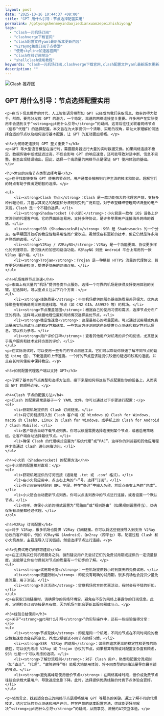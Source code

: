 ```yaml
---
layout: post
date: "2025-10-16 10:44:37 +08:00"
title: "GPT 用什么引导：节点选择配置实用"
permalink: /gptyongshenmeyindaojiedianxuanzepeizhishiyong/
tags:
  - "clash一元机场订阅"
  - "clashverge下载官网"
  - "clash配置文件yaml最新版本更新内容"
  - "v2rayng免费订阅节点香港"
  - "使用skyline加速器官网"
  - "clash在线订阅地址"
  - "shellclash使用教程"
keywords: "clash一元机场订阅,clashverge下载官网,clash配置文件yaml最新版本更新内容,v2rayng免费订阅节点香港,使用skyline加速器官网,clash在线订阅地址,shellclash使用教程"
description: ""
---
```


![Clash 推荐图](https://clashjd.github.io/assets/img/最新机场推荐.png)

## GPT 用什么引导：节点选择配置实用


    <p>在当下信息爆炸的时代，人工智能语言模型如 GPT 已经成为我们获取信息、效率的得力助手。然而，要充分发挥 GPT 的潜力，一个稳定、高速的网络连接至关重要。许多用户在实际使用中会遇到关于“<strong>gpt用什么引导</strong>”的疑问，这背后往往关联着网络节点（俗称“代理”）的选择配置。本文旨在为大家提供一个清晰、实用的视角，帮助大家理解如何选择合适的节点以及如何进行基本配置，让 GPT 的互动更加顺畅。</p>

    <h3>为何稳定连接对 GPT 至关重要？</h3>
    <p>GPT 等大型语言模型在运行时，需要服务器进行大量的实时数据交换。如果网络连接不稳定，数据传输中断或延迟过高，不仅会影响 GPT 的响应速度，还可能导致对话中断、信息不完整，甚至出现错误输出。因此，选择一个高质量的网络节点是保证 GPT 使用体验的基础。</p>

    <h3>常见的网络节点类型选择考量</h3>
    <p>在寻找能够支持 GPT 使用的节点时，用户通常会接触到几种主流的技术和协议。理解它们的特点有助于做出更明智的选择。</p>

    <ul>
        <li><strong>Clash 节点</strong>：Clash 是一款功能强大的代理客户端，支持多种代理协议，并且以其灵活的配置和分流规则受到广泛欢迎。对于希望精细管理网络流量的用户来说，Clash 是一个不错的选择。</li>
        <li><strong>Shadowrocket (小火箭)</strong>：小火箭是一款在 iOS 设备上非常流行的代理客户端。它的界面简洁易用，支持多种协议，是许多苹果用户连接海外网络的首选。</li>
        <li><strong>SSR (ShadowsocksR)</strong>：SSR 是 Shadowsocks 的一个分支，在早期因其较好的稳定性和易用性而广受欢迎。虽然现在有更新的技术，但它仍然是许多用户熟悉的选择。</li>
        <li><strong>V2Ray / V2RayNG</strong>：V2Ray 是一个功能更面、协议更多样化的代理项目，提供强大的加密和路由功能。V2RayNG 则是 Android 平台上常用的一款 V2Ray 客户端。</li>
        <li><strong>Trojan</strong>：Trojan 是一种模拟 HTTPS 流量的代理协议，旨在更好地规避检测，提供更隐蔽的网络连接。</li>
    </ul>

    <h4>机场推荐节点测速</h4>
    <p>市面上有大量的“机场”提供各类节点服务。选择一个可靠的机场是获得良好使用体验的关键。在选择时，可以重点关注以下几个方面：</p>
    <ul>
        <li><strong>线路质量</strong>：不同机场提供的服务器线路质量差异很大。优先选择那些有明确说明采用高速线路、节点（如 CN2 GIA、AS9929 等）的机场。</li>
        <li><strong>节点覆盖范围</strong>：根据自己的使用习惯和需求，选择节点分布广泛的机场，这样可以根据地理位置和网络情况选择最优节点。</li>
        <li><strong>稳定性速度</strong>：这是最核心的考量因素。可以通过试用期或免费流量来实际测试节点的稳定性和速度。一些第三方评测网站也会提供节点测速和稳定性对比信息，可以作为参考。</li>
        <li><strong>用户评价口碑</strong>：查看其他用户对机场的评价和反馈，尤其是关于客户服务和技术支持方面的评价。</li>
    </ul>
    <p>在实际测试时，可以使用一些专门的节点测速工具，它们可以帮助你快速了解不同节点的延迟（ping 值）、下载速度和上传速度。一个好的节点应该能提供较低的延迟和较高的速度，并且在长时间使用中保持稳定。</p>

    <h3>如何配置代理客户端以支持 GPT</h3>

    <p>了解了基本的节点类型和选择方法后，接下来是如何将这些节点配置到你的设备上，从而实现 GPT 的顺畅连接。</p>

    <h4>Clash 节点的配置方法</h4>
    <p>Clash 的配置通常是基于一个 YAML 文件。你可以通过以下步骤进行配置：</p>
    <ol>
        <li>获取机场提供的 Clash 订阅链接。</li>
        <li>将订阅链接导入到 Clash 客户端（如 Windows 的 Clash for Windows, macOS 的 ClashX, Linux 的 Clash for Windows，或手机上的 Clash for Android / Clash Mobile）。</li>
        <li>客户端会自动下载节点列表。你可以根据需要选择连接到某个节点，或者启用策略组，让客户端自动选择最优节点。</li>
        <li>确保 Clash 的代理模式设置为“系统代理”或“PAC”，这样你的浏览器和其他应用程序才能通过 Clash 进行网络访问。</li>
    </ol>

    <h4>小火箭 (Shadowrocket) 的配置方法</h4>
    <p>小火箭的配置相对直观：</p>
    <ol>
        <li>获取机场提供的订阅链接（通常是 .txt 或 .conf 格式）。</li>
        <li>在小火箭应用中，点击右上角的“+”号，选择“订阅”。</li>
        <li>将订阅链接粘贴到 URL 字段，并在“备注”中输入名称，然后点击右上角的“完成”。</li>
        <li>小火箭会自动更新节点列表。你可以点击列表中的节点进行连接，或者设置一个默认节点。</li>
        <li>同样，确保小火箭的模式设置为“局路由”或“规则路由”（如果规则设置得当），以确保所有流量都经过代理。</li>
    </ol>

    <h4>V2Ray 订阅配置</h4>
    <p>对于 V2Ray，很多机场也提供 V2Ray 订阅链接。你可以将这些链接导入到支持 V2Ray 协议的客户端中，例如 V2RayNG (Android)、Qv2ray (跨平台) 等。配置过程 Clash 和小火箭类似，主要是导入订阅链接，然后选择节点进行连接。</p>

    <h3>免费试用订阅获取建议</h3>
    <p>在正式购买任何机场服务之前，强烈建议用户先尝试它们的免费试用期或提供的一定流量额度。这能够让你在付费前对节点的质量有一个初步的了解。</p>
    <ul>
        <li><strong>试用期长度</strong>：一些机场提供数小时到数天的免费试用。</li>
        <li><strong>流量限制</strong>：即使没有明确的试用期，很多机场也会提供少量免费流量，用于测试。</li>
        <li><strong>关注活动</strong>：留意机场官方的优惠活动，有时会有不错的折扣。</li>
    </ul>
    <p>在获取订阅链接时，请确保你的网络环境安，避免在不安的网络上暴露你的订阅信息。此外，定期检查订阅链接是否有效，因为机场可能会更新其服务器或节点。</p>

    <h3>经验总结使用</h3>
    <p>关于“<strong>gpt用什么引导</strong>”的实际操作中，还有一些经验值得分享：</p>
    <ul>
        <li><strong>节点轮换</strong>：即使是同一个机场，不同的节点在不同时间段的稳定性和速度也会有所变化。养成定期尝试不同节点的好习惯。</li>
        <li><strong>SSR  V2Ray 的选择</strong>：如果你追求更高的稳定性和更强的隐蔽性，可以优先考虑 V2Ray 或 Trojan 协议的节点。如果预算有限或对配置复杂度有顾虑，SSR 也是一个可以考虑的选项。</li>
        <li><strong>了解分流规则</strong>：对于 Clash 用户，熟悉和配置分流规则（如“直连”、“代理”、“故障转移”等）能极大地使用体验，将不同类型的网络流量导向最合适的节点。</li>
        <li><strong>避免高峰期使用低价节点</strong>：在网络高峰时段，低价或免费节点往往会承载大量用户，导致速度急剧下降。此时，选择提供优质线路的付费节点体验会更好。</li>
    </ul>

    <p>总而言之，找到适合自己的网络节点是顺畅使用 GPT 等服务的关键。通过了解不同的代理技术，结合实际的节点测速和用户评价，并客户端的基本配置方法，你就能更好地解决“<strong>gpt用什么引导</strong>”的疑问，从而享受、流畅的AI交互体验。</p>